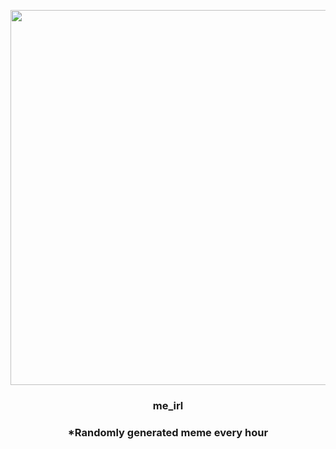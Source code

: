 <p align="center">
        <img src="https://i.redd.it/5ot2efnhtfp91.jpg" width="600" height="600">
        </p>
        <h3 align="center">me_irl</h3>
        <h3 align="center">*Randomly generated meme every hour</h3>
    